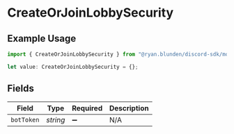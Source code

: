 # CreateOrJoinLobbySecurity

## Example Usage

```typescript
import { CreateOrJoinLobbySecurity } from "@ryan.blunden/discord-sdk/models/operations";

let value: CreateOrJoinLobbySecurity = {};
```

## Fields

| Field              | Type               | Required           | Description        |
| ------------------ | ------------------ | ------------------ | ------------------ |
| `botToken`         | *string*           | :heavy_minus_sign: | N/A                |